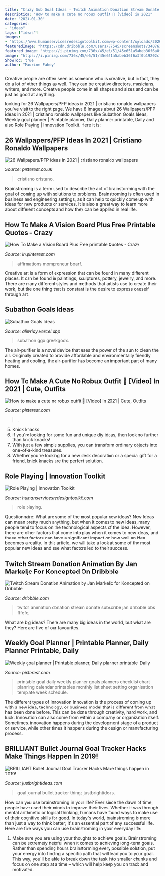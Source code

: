 ```yaml
---
title: "Crazy Sub Goal Ideas - Twitch Animation Donation Stream Donate Subscribe Jan Dribbble Obs Fffefe"
description: "How to make a cute no robux outfit 🥰 [video] in 2021"
date: "2023-01-30"
categories:
- "ideas"
tags: ["ideas"]
images:
- "https://www.humanservicesredesigntoolkit.com/wp-content/uploads/2020/07/Header-roleplaying-scaled.jpg"
featuredImage: "https://cdn.dribbble.com/users/77545/screenshots/3407618/animation.gif"
featured_image: "https://i.pinimg.com/736x/45/e6/51/45e651a5abeb36f6a8f0b19202cff215.jpg"
image: "https://i.pinimg.com/736x/45/e6/51/45e651a5abeb36f6a8f0b19202cff215.jpg"
ShowToc: true
author: "Maurine Fahey"
---
```



Creative people are often seen as someone who is creative, but in fact, they do a lot of other things as well. They can be creative directors, musicians, writers, and more. Creative people come in all shapes and sizes and can be just as good at anything.

	

		
looking for 26 Wallpapers/PFP ideas in 2021 | cristiano ronaldo wallpapers you've visit to the right page. We have 8 Images about 26 Wallpapers/PFP ideas in 2021 | cristiano ronaldo wallpapers like Subathon Goals Ideas, Weekly goal planner | Printable planner, Daily planner printable, Daily and also Role Playing | Innovation Toolkit. Here it is:
		
    
## 26 Wallpapers/PFP Ideas In 2021 | Cristiano Ronaldo Wallpapers

<img loading=lazy src="https://i.pinimg.com/474x/e5/3b/3c/e53b3cddbb2d188c7a73557e6810a20c.jpg" onerror="this.onerror=null;this.src='https://tse4.mm.bing.net/th?id=OIP.1jO0JRmIFMUgDDW5mIYqMQAAAA&amp;pid=15.1';" alt="26 Wallpapers/PFP ideas in 2021 | cristiano ronaldo wallpapers">

_Source: pinterest.co.uk_

>cristiano cristano. 

	

Brainstroming is a term used to describe the act of brainstorming with the goal of coming up with solutions to problems. Brainstroming is often used in business and engineering settings, as it can help to quickly come up with ideas for new products or services. It is also a great way to learn more about different concepts and how they can be applied in real life.

    
## How To Make A Vision Board Plus Free Printable Quotes - Crazy

<img loading=lazy src="https://i.pinimg.com/736x/d4/63/8f/d4638f7d1418d4fbdde4c775eac376fe.jpg" onerror="this.onerror=null;this.src='https://tse4.mm.bing.net/th?id=OIP.0XlS7JGOIUM27UIg92Of0wHaLH&amp;pid=15.1';" alt="How To Make a Vision Board Plus Free printable Quotes - Crazy">

_Source: in.pinterest.com_

>affirmations mompreneur boarf. 

	

Creative art is a form of expression that can be found in many different places. It can be found in paintings, sculptures, pottery, jewelry, and more. There are many different styles and methods that artists use to create their work, but the one thing that is constant is the desire to express oneself through art.

    
## Subathon Goals Ideas

<img loading=lazy src="https://i.redd.it/tu7p99dun8k31.png" onerror="this.onerror=null;this.src='https://tse1.mm.bing.net/th?id=OIP.nM8IVP6GF__FtnmYBVulDAHaKe&amp;pid=15.1';" alt="Subathon Goals Ideas">

_Source: aliwriay.vercel.app_

>subathon ggx greekgodx. 

	

The air-purifier is a novel device that uses the power of the sun to clean the air. Originally created to provide affordable and environmentally friendly heating and cooling, the air-purifier has become an important part of many homes.

    
## How To Make A Cute No Robux Outfit 🥰 [Video] In 2021 | Cute, Outfits

<img loading=lazy src="https://i.pinimg.com/736x/45/e6/51/45e651a5abeb36f6a8f0b19202cff215.jpg" onerror="this.onerror=null;this.src='https://tse2.mm.bing.net/th?id=OIP.Td5vomASqXJ00IFDikuS0AHaFj&amp;pid=15.1';" alt="How to make a cute no robux outfit 🥰 [Video] in 2021 | Cute, Outfits">

_Source: pinterest.com_

>. 

	

5. Knick knacks
1. If you're looking for some fun and unique diy ideas, then look no further than knick knacks!
2. With just a few simple supplies, you can transform ordinary objects into one-of-a-kind treasures.
3. Whether you're looking for a new desk decoration or a special gift for a friend, knick knacks are the perfect solution.

    
## Role Playing | Innovation Toolkit

<img loading=lazy src="https://www.humanservicesredesigntoolkit.com/wp-content/uploads/2020/07/Header-roleplaying-scaled.jpg" onerror="this.onerror=null;this.src='https://tse3.mm.bing.net/th?id=OIP.YWlDNqEoSv_PrpY2GFfbMAHaEK&amp;pid=15.1';" alt="Role Playing | Innovation Toolkit">

_Source: humanservicesredesigntoolkit.com_

>role playing. 

	

Questionnaire: What are some of the most popular new ideas?
New Ideas can mean pretty much anything, but when it comes to new ideas, many people tend to focus on the technological aspects of the idea. However, there are other factors that come into play when it comes to new ideas, and these other factors can have a significant impact on how well an idea becomes a reality. In this article, we will take a look at some of the most popular new ideas and see what factors led to their success.

    
## Twitch Stream Donation Animation By Jan Markeljc For Koncepted On Dribbble

<img loading=lazy src="https://cdn.dribbble.com/users/77545/screenshots/3407618/animation.gif" onerror="this.onerror=null;this.src='https://tse1.mm.bing.net/th?id=OIP.iLjupwv0gO6BIxaV0pmZ0QHaFj&amp;pid=15.1';" alt="Twitch Stream Donation Animation by Jan Markeljc for Koncepted on Dribbble">

_Source: dribbble.com_

>twitch animation donation stream donate subscribe jan dribbble obs fffefe. 

	

What are big ideas?
There are many big ideas in the world, but what are they? Here are five of our favourites.

    
## Weekly Goal Planner | Printable Planner, Daily Planner Printable, Daily

<img loading=lazy src="https://i.pinimg.com/736x/c2/a9/d9/c2a9d9e4ccc8b060475d509ab02b4967--goals-printable-daily-planner-printable.jpg" onerror="this.onerror=null;this.src='https://tse4.mm.bing.net/th?id=OIP.mabNIfpiaxz7GHkFax9ryQHaK6&amp;pid=15.1';" alt="Weekly goal planner | Printable planner, Daily planner printable, Daily">

_Source: pinterest.com_

>printable goal daily weekly planner goals planners checklist chart planning calendar printables monthly list sheet setting organisation template week schedule. 

	

The different types of Innovation
Innovation is the process of coming up with a new idea, technology, or business model that is different from what has been done before. This can be done through creativity, hard work, and luck. Innovation can also come from within a company or organization itself. Sometimes, innovation happens during the development stage of a product or service, while other times it happens during the design or manufacturing process.

    
## BRILLIANT Bullet Journal Goal Tracker Hacks Make Things Happen In 2019!

<img loading=lazy src="https://justbrightideas.com/wp-content/uploads/Bullet-Journal-Goal-Tracker-Ideas.jpg" onerror="this.onerror=null;this.src='https://tse1.mm.bing.net/th?id=OIP.iJCF8QzOdEC9t3lDf5MIogHaD4&amp;pid=15.1';" alt="BRILLIANT Bullet Journal Goal Tracker Hacks Make things happen in 2019!">

_Source: justbrightideas.com_

>goal journal bullet tracker things justbrightideas. 

	

How can you use brainstroming in your life?
Ever since the dawn of time, people have used their minds to improve their lives. Whether it was through mental arithmetic or logical thinking, humans have found ways to make use of their cognitive skills for good. In today's world, brainstroming is more than just a way to think better; it's an essential part of any successful life. Here are five ways you can use brainstroming in your everyday life: 
1) Make sure you are using your thoughts to achieve goals. Brainstroming can be extremely helpful when it comes to achieving long-term goals. Rather than spending hours brainstorming every possible solution, put your energy into finding a specific path that will lead you to your goal. This way, you'll be able to break down the task into smaller chunks and focus on one step at a time – which will help keep you on track and motivated.

